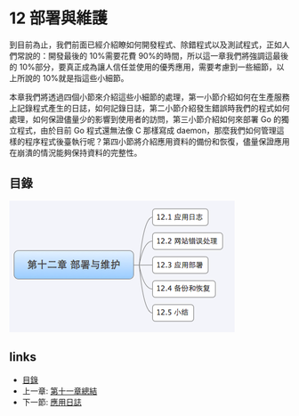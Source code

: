 # 12 部署與維護
到目前為止，我們前面已經介紹瞭如何開發程式、除錯程式以及測試程式，正如人們常說的：開發最後的 10%需要花費 90%的時間，所以這一章我們將強調這最後的 10%部分，要真正成為讓人信任並使用的優秀應用，需要考慮到一些細節，以上所說的 10%就是指這些小細節。

本章我們將透過四個小節來介紹這些小細節的處理，第一小節介紹如何在生產服務上記錄程式產生的日誌，如何記錄日誌，第二小節介紹發生錯誤時我們的程式如何處理，如何保證儘量少的影響到使用者的訪問，第三小節介紹如何來部署 Go 的獨立程式，由於目前 Go 程式還無法像 C 那樣寫成 daemon，那麼我們如何管理這樣的程序程式後臺執行呢？第四小節將介紹應用資料的備份和恢復，儘量保證應用在崩潰的情況能夠保持資料的完整性。
## 目錄
 ![](images/navi12.png)

## links
   * [目錄](<preface.md>)
   * 上一章: [第十一章總結](<11.4.md>)
   * 下一節: [應用日誌](<12.1.md>)